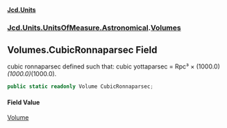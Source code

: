 #### [Jcd.Units](index 'index')
### [Jcd.Units.UnitsOfMeasure.Astronomical](Jcd.Units.UnitsOfMeasure.Astronomical 'Jcd.Units.UnitsOfMeasure.Astronomical').[Volumes](Volumes 'Jcd.Units.UnitsOfMeasure.Astronomical.Volumes')

## Volumes.CubicRonnaparsec Field

cubic ronnaparsec defined such that: cubic yottaparsec = Rpc³ × (1000.0)*(1000.0)*(1000.0).

```csharp
public static readonly Volume CubicRonnaparsec;
```

#### Field Value
[Volume](Volume 'Jcd.Units.UnitTypes.Volume')